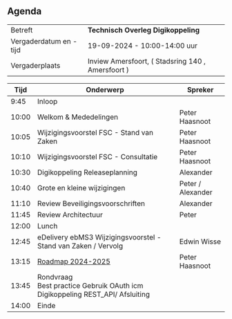 
## Agenda

|  |   |
|------------------------|-------------------------------------| 
| Betreft  | **Technisch Overleg Digikoppeling** |
| Vergaderdatum en -tijd | 19-09-2024 - 10:00-14:00 uur  |
| Vergaderplaats  | Inview Amersfoort, ( Stadsring 140 , Amersfoort ) |


| Tijd | Onderwerp |Spreker|
| --- | --- | --- |
| 9:45 | Inloop        | 
| 10:00| Welkom & Mededelingen        |    Peter Haasnoot |
| 10:05 | Wijzigingsvoorstel FSC - Stand van Zaken | Peter Haasnoot |
| 10:10 | Wijzigingsvoorstel FSC - Consultatie | Peter Haasnoot |
| 10:30 | Digikoppeling Releaseplanning | Alexander | 
| 10:40 | Grote en kleine wijzigingen | Peter / Alexander | 
| 11:10 | Review Beveiligingsvoorschriften |Alexander| 
| 11:45 | Review Architectuur | Peter |
| 12:00 | Lunch|
| 12:45 | eDelivery ebMS3 Wijzigingsvoorstel - Stand van Zaken / Vervolg | Edwin Wisse | 
| 13:15 | [Roadmap 2024-2025](https://github.com/Logius-standaarden/Digikoppeling-Algemeen/blob/roadmap_2024-2026/Digikoppeling_Roadmap_2024_2025.md#tijdlijn-roadmap-digikoppeling-standaarden) |Peter Haasnoot|
| 13:45 | Rondvraag <BR> Best practice Gebruik OAuth icm Digikoppeling REST_API/ Afsluiting |
| 14:00 | Einde |
